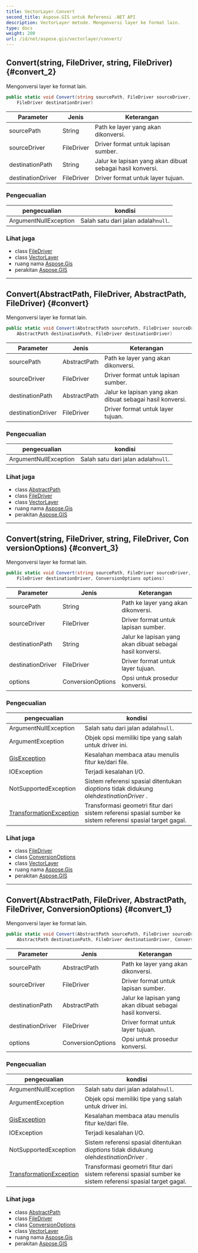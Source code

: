 ```yaml
---
title: VectorLayer.Convert
second_title: Aspose.GIS untuk Referensi .NET API
description: VectorLayer metode. Mengonversi layer ke format lain.
type: docs
weight: 200
url: /id/net/aspose.gis/vectorlayer/convert/
---
```

## Convert(string, FileDriver, string, FileDriver) {#convert_2}

Mengonversi layer ke format lain.

```csharp
public static void Convert(string sourcePath, FileDriver sourceDriver, string destinationPath, 
    FileDriver destinationDriver)
```

| Parameter | Jenis | Keterangan |
| --- | --- | --- |
| sourcePath | String | Path ke layer yang akan dikonversi. |
| sourceDriver | FileDriver | Driver format untuk lapisan sumber. |
| destinationPath | String | Jalur ke lapisan yang akan dibuat sebagai hasil konversi. |
| destinationDriver | FileDriver | Driver format untuk layer tujuan. |

### Pengecualian

| pengecualian | kondisi |
| --- | --- |
| ArgumentNullException | Salah satu dari jalan adalah`null`. |

### Lihat juga

* class [FileDriver](../../filedriver/)
* class [VectorLayer](../)
* ruang nama [Aspose.Gis](../../vectorlayer/)
* perakitan [Aspose.GIS](../../../)

---

## Convert(AbstractPath, FileDriver, AbstractPath, FileDriver) {#convert}

Mengonversi layer ke format lain.

```csharp
public static void Convert(AbstractPath sourcePath, FileDriver sourceDriver, 
    AbstractPath destinationPath, FileDriver destinationDriver)
```

| Parameter | Jenis | Keterangan |
| --- | --- | --- |
| sourcePath | AbstractPath | Path ke layer yang akan dikonversi. |
| sourceDriver | FileDriver | Driver format untuk lapisan sumber. |
| destinationPath | AbstractPath | Jalur ke lapisan yang akan dibuat sebagai hasil konversi. |
| destinationDriver | FileDriver | Driver format untuk layer tujuan. |

### Pengecualian

| pengecualian | kondisi |
| --- | --- |
| ArgumentNullException | Salah satu dari jalan adalah`null`. |

### Lihat juga

* class [AbstractPath](../../abstractpath/)
* class [FileDriver](../../filedriver/)
* class [VectorLayer](../)
* ruang nama [Aspose.Gis](../../vectorlayer/)
* perakitan [Aspose.GIS](../../../)

---

## Convert(string, FileDriver, string, FileDriver, ConversionOptions) {#convert_3}

Mengonversi layer ke format lain.

```csharp
public static void Convert(string sourcePath, FileDriver sourceDriver, string destinationPath, 
    FileDriver destinationDriver, ConversionOptions options)
```

| Parameter | Jenis | Keterangan |
| --- | --- | --- |
| sourcePath | String | Path ke layer yang akan dikonversi. |
| sourceDriver | FileDriver | Driver format untuk lapisan sumber. |
| destinationPath | String | Jalur ke lapisan yang akan dibuat sebagai hasil konversi. |
| destinationDriver | FileDriver | Driver format untuk layer tujuan. |
| options | ConversionOptions | Opsi untuk prosedur konversi. |

### Pengecualian

| pengecualian | kondisi |
| --- | --- |
| ArgumentNullException | Salah satu dari jalan adalah`null`. |
| ArgumentException | Objek opsi memiliki tipe yang salah untuk driver ini. |
| [GisException](../../gisexception/) | Kesalahan membaca atau menulis fitur ke/dari file. |
| IOException | Terjadi kesalahan I/O. |
| NotSupportedException | Sistem referensi spasial ditentukan di*options* tidak didukung oleh*destinationDriver* . |
| [TransformationException](../../../aspose.gis.spatialreferencing/transformationexception/) | Transformasi geometri fitur dari sistem referensi spasial sumber ke sistem referensi spasial target gagal. |

### Lihat juga

* class [FileDriver](../../filedriver/)
* class [ConversionOptions](../../conversionoptions/)
* class [VectorLayer](../)
* ruang nama [Aspose.Gis](../../vectorlayer/)
* perakitan [Aspose.GIS](../../../)

---

## Convert(AbstractPath, FileDriver, AbstractPath, FileDriver, ConversionOptions) {#convert_1}

Mengonversi layer ke format lain.

```csharp
public static void Convert(AbstractPath sourcePath, FileDriver sourceDriver, 
    AbstractPath destinationPath, FileDriver destinationDriver, ConversionOptions options)
```

| Parameter | Jenis | Keterangan |
| --- | --- | --- |
| sourcePath | AbstractPath | Path ke layer yang akan dikonversi. |
| sourceDriver | FileDriver | Driver format untuk lapisan sumber. |
| destinationPath | AbstractPath | Jalur ke lapisan yang akan dibuat sebagai hasil konversi. |
| destinationDriver | FileDriver | Driver format untuk layer tujuan. |
| options | ConversionOptions | Opsi untuk prosedur konversi. |

### Pengecualian

| pengecualian | kondisi |
| --- | --- |
| ArgumentNullException | Salah satu dari jalan adalah`null`. |
| ArgumentException | Objek opsi memiliki tipe yang salah untuk driver ini. |
| [GisException](../../gisexception/) | Kesalahan membaca atau menulis fitur ke/dari file. |
| IOException | Terjadi kesalahan I/O. |
| NotSupportedException | Sistem referensi spasial ditentukan di*options* tidak didukung oleh*destinationDriver* . |
| [TransformationException](../../../aspose.gis.spatialreferencing/transformationexception/) | Transformasi geometri fitur dari sistem referensi spasial sumber ke sistem referensi spasial target gagal. |

### Lihat juga

* class [AbstractPath](../../abstractpath/)
* class [FileDriver](../../filedriver/)
* class [ConversionOptions](../../conversionoptions/)
* class [VectorLayer](../)
* ruang nama [Aspose.Gis](../../vectorlayer/)
* perakitan [Aspose.GIS](../../../)


